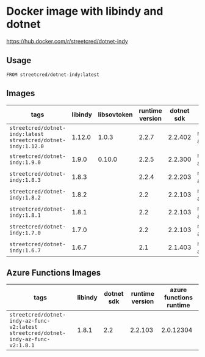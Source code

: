 # Docker image with libindy and dotnet

https://hub.docker.com/r/streetcred/dotnet-indy

## Usage

```lang=dockerfile
FROM streetcred/dotnet-indy:latest
```

## Images

| tags                                                           | libindy | libsovtoken | runtime version | dotnet sdk | available runtimes  |
|----------------------------------------------------------------|-------|--|------------|-----------------|---------------------|
| `streetcred/dotnet-indy:latest`<br />`streetcred/dotnet-indy:1.12.0`| 1.12.0 | 1.0.3   | 2.2.7        | 2.2.402         | netcore, aspnetcore |
| `streetcred/dotnet-indy:1.9.0`| 1.9.0 | 0.10.0   | 2.2.5        | 2.2.300         | netcore, aspnetcore |
| `streetcred/dotnet-indy:1.8.3`| 1.8.3  |  | 2.2.4        | 2.2.203         | netcore, aspnetcore |
| `streetcred/dotnet-indy:1.8.2`| 1.8.2  |  | 2.2          | 2.2.103         | netcore, aspnetcore |
| `streetcred/dotnet-indy:1.8.1`| 1.8.1  |  | 2.2          | 2.2.103         | netcore, aspnetcore |
| `streetcred/dotnet-indy:1.7.0`| 1.7.0  |  | 2.2          | 2.2.103         | netcore, aspnetcore |
| `streetcred/dotnet-indy:1.6.7`                                 | 1.6.7  |  | 2.1        | 2.1.403         | netcore, aspnetcore |

## Azure Functions Images

| tags                                                           | libindy | dotnet sdk | runtime version | azure functions runtime  |
|----------------------------------------------------------------|---------|------------|-----------------|---------------------|
| `streetcred/dotnet-indy-az-func-v2:latest`<br />`streetcred/dotnet-indy-az-func-v2:1.8.1`| 1.8.1   | 2.2        | 2.2.103         | 2.0.12304 |
